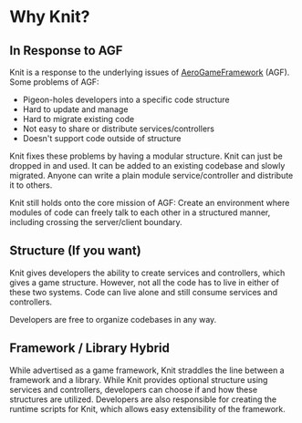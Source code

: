 # Why Knit?

## In Response to AGF

Knit is a response to the underlying issues of [AeroGameFramework](https://github.com/Sleitnick/AeroGameFramework) (AGF). Some problems of AGF:

- Pigeon-holes developers into a specific code structure
- Hard to update and manage
- Hard to migrate existing code
- Not easy to share or distribute services/controllers
- Doesn't support code outside of structure

Knit fixes these problems by having a modular structure. Knit can just be dropped in and used. It can be added to an existing codebase and slowly migrated. Anyone can write a plain module service/controller and distribute it to others.

Knit still holds onto the core mission of AGF: Create an environment where modules of code can freely talk to each other in a structured manner, including crossing the server/client boundary.

## Structure (If you want)

Knit gives developers the ability to create services and controllers, which gives a game structure. However, not all the code has to live in either of these two systems. Code can live alone and still consume services and controllers.

Developers are free to organize codebases in any way.

## Framework / Library Hybrid
While advertised as a game framework, Knit straddles the line between a framework and a library. While Knit provides optional structure using services and controllers, developers can choose if and how these structures are utilized. Developers are also responsible for creating the runtime scripts for Knit, which allows easy extensibility of the framework.